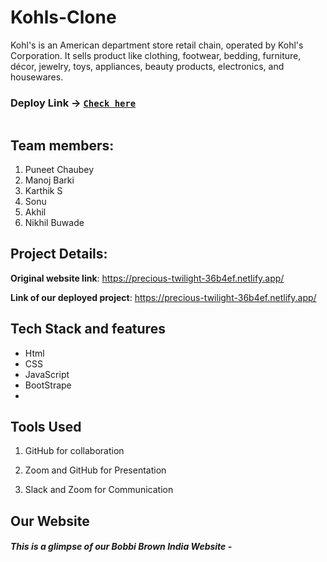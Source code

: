 # Kohls-Clone
Kohl's  is an American department store retail chain, operated by Kohl's Corporation. It sells product like clothing, footwear, bedding, furniture, décor, jewelry, toys, appliances, beauty products, electronics, and housewares.


 ### Deploy Link -> [`Check here`](https://g-lalithsai.github.io/Bobbi-brown-clone/)
<img src="[https://lh3.googleusercontent.com/zyVawGkrNqTVDv1h2qrPcFty0ARE-tkuVadf3wo7m0LwLJuHWbHxQZsboLRX9q6rLkmHzA=s170](https://www.bobbibrowncosmetics.com/media/export/cms/Homepage/FH22/FH22_WeekendTravelMinis_pc.jpg)" alt=""> 

## Team members:
1. Puneet Chaubey
2. Manoj Barki
3. Karthik S
4. Sonu
5. Akhil
6. Nikhil Buwade



## Project Details:


**Original website link**: https://precious-twilight-36b4ef.netlify.app/

**Link of our deployed project**: https://precious-twilight-36b4ef.netlify.app/

## Tech Stack and features
- Html
- CSS
- JavaScript
- BootStrape
- 
## Tools Used
1. GitHub for collaboration


2. Zoom and GitHub for Presentation
3. Slack and Zoom for Communication

## Our Website

 ##### This is a glimpse of our Bobbi Brown India Website -
  
